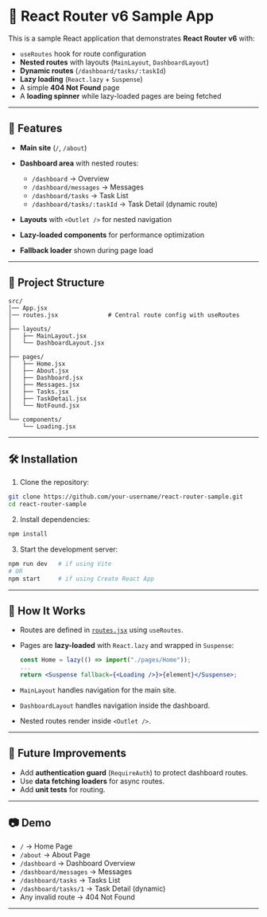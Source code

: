 # 📘 React Router v6 Sample App

This is a sample React application that demonstrates **React Router v6** with:

* `useRoutes` hook for route configuration
* **Nested routes** with layouts (`MainLayout`, `DashboardLayout`)
* **Dynamic routes** (`/dashboard/tasks/:taskId`)
* **Lazy loading** (`React.lazy` + `Suspense`)
* A simple **404 Not Found** page
* A **loading spinner** while lazy-loaded pages are being fetched

---

## 🚀 Features

* **Main site** (`/`, `/about`)
* **Dashboard area** with nested routes:

  * `/dashboard` → Overview
  * `/dashboard/messages` → Messages
  * `/dashboard/tasks` → Task List
  * `/dashboard/tasks/:taskId` → Task Detail (dynamic route)
* **Layouts** with `<Outlet />` for nested navigation
* **Lazy-loaded components** for performance optimization
* **Fallback loader** shown during page load

---

## 📂 Project Structure

```
src/
│── App.jsx
│── routes.jsx              # Central route config with useRoutes
│
├── layouts/
│   ├── MainLayout.jsx
│   └── DashboardLayout.jsx
│
├── pages/
│   ├── Home.jsx
│   ├── About.jsx
│   ├── Dashboard.jsx
│   ├── Messages.jsx
│   ├── Tasks.jsx
│   ├── TaskDetail.jsx
│   └── NotFound.jsx
│
└── components/
    └── Loading.jsx
```

---

## 🛠️ Installation

1. Clone the repository:

```bash
git clone https://github.com/your-username/react-router-sample.git
cd react-router-sample
```

2. Install dependencies:

```bash
npm install
```

3. Start the development server:

```bash
npm run dev   # if using Vite
# OR
npm start     # if using Create React App
```

---

## 📖 How It Works

* Routes are defined in [`routes.jsx`](./src/routes.jsx) using `useRoutes`.
* Pages are **lazy-loaded** with `React.lazy` and wrapped in `Suspense`:

  ```jsx
  const Home = lazy(() => import("./pages/Home"));
  ...
  return <Suspense fallback={<Loading />}>{element}</Suspense>;
  ```
* `MainLayout` handles navigation for the main site.
* `DashboardLayout` handles navigation inside the dashboard.
* Nested routes render inside `<Outlet />`.

---

## 🔮 Future Improvements

* Add **authentication guard** (`RequireAuth`) to protect dashboard routes.
* Use **data fetching loaders** for async routes.
* Add **unit tests** for routing.

---

## 📷 Demo

* `/` → Home Page
* `/about` → About Page
* `/dashboard` → Dashboard Overview
* `/dashboard/messages` → Messages
* `/dashboard/tasks` → Tasks List
* `/dashboard/tasks/1` → Task Detail (dynamic)
* Any invalid route → 404 Not Found

---

